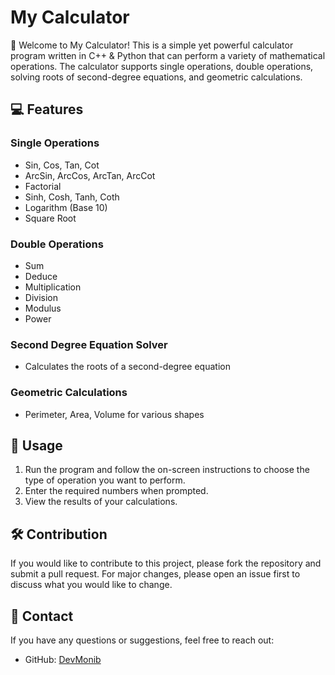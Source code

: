 # My Calculator

👋 Welcome to My Calculator! This is a simple yet powerful calculator program written in C++ & Python that can perform a variety of mathematical operations. The calculator supports single operations, double operations, solving roots of second-degree equations, and geometric calculations.

## 💻 Features

### Single Operations
- Sin, Cos, Tan, Cot
- ArcSin, ArcCos, ArcTan, ArcCot
- Factorial
- Sinh, Cosh, Tanh, Coth
- Logarithm (Base 10)
- Square Root

### Double Operations
- Sum
- Deduce
- Multiplication
- Division
- Modulus
- Power

### Second Degree Equation Solver
- Calculates the roots of a second-degree equation

### Geometric Calculations
- Perimeter, Area, Volume for various shapes

## 📄 Usage
1. Run the program and follow the on-screen instructions to choose the type of operation you want to perform.
2. Enter the required numbers when prompted.
3. View the results of your calculations.

## 🛠️ Contribution
If you would like to contribute to this project, please fork the repository and submit a pull request. For major changes, please open an issue first to discuss what you would like to change.

## 📧 Contact
If you have any questions or suggestions, feel free to reach out:
- GitHub: [DevMonib](https://github.com/DevMonib)

